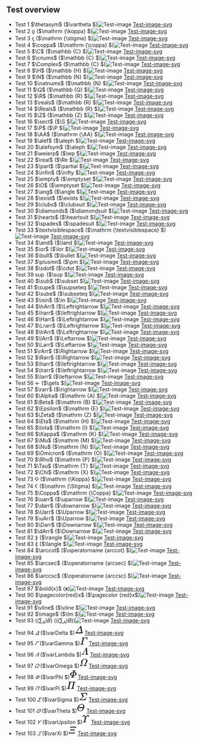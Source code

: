 ## Test overview
 * Test 1 $\thetasym$ ($\vartheta $)![Test-image](png/1.png) [Test-image-svg](svg/1.svg)
 * Test 2 $\koppa$ ($\mathrm {\koppa} $)![Test-image](png/2.png) [Test-image-svg](svg/2.svg)
 * Test 3 $\stigma$ ($\mathrm {\stigma} $)![Test-image](png/3.png) [Test-image-svg](svg/3.svg)
 * Test 4 $\coppa$ ($\mathrm {\coppa} $)![Test-image](png/4.png) [Test-image-svg](svg/4.svg)
 * Test 5 $\C$ ($\mathbb {C} $)![Test-image](png/5.png) [Test-image-svg](svg/5.svg)
 * Test 6 $\cnums$ ($\mathbb {C} $)![Test-image](png/6.png) [Test-image-svg](svg/6.svg)
 * Test 7 $\Complex$ ($\mathbb {C} $)![Test-image](png/7.png) [Test-image-svg](svg/7.svg)
 * Test 8 $\H$ ($\mathbb {H} $)![Test-image](png/8.png) [Test-image-svg](svg/8.svg)
 * Test 9 $\N$ ($\mathbb {N} $)![Test-image](png/9.png) [Test-image-svg](svg/9.svg)
 * Test 10 $\natnums$ ($\mathbb {N} $)![Test-image](png/10.png) [Test-image-svg](svg/10.svg)
 * Test 11 $\Q$ ($\mathbb {Q} $)![Test-image](png/11.png) [Test-image-svg](svg/11.svg)
 * Test 12 $\R$ ($\mathbb {R} $)![Test-image](png/12.png) [Test-image-svg](svg/12.svg)
 * Test 13 $\reals$ ($\mathbb {R} $)![Test-image](png/13.png) [Test-image-svg](svg/13.svg)
 * Test 14 $\Reals$ ($\mathbb {R} $)![Test-image](png/14.png) [Test-image-svg](svg/14.svg)
 * Test 15 $\Z$ ($\mathbb {Z} $)![Test-image](png/15.png) [Test-image-svg](svg/15.svg)
 * Test 16 $\sect$ ($\S $)![Test-image](png/16.png) [Test-image-svg](svg/16.svg)
 * Test 17 $\P$ ($\P $)![Test-image](png/17.png) [Test-image-svg](svg/17.svg)
 * Test 18 $\AA$ ($\mathrm {\AA} $)![Test-image](png/18.png) [Test-image-svg](svg/18.svg)
 * Test 19 $\alef$ ($\aleph $)![Test-image](png/19.png) [Test-image-svg](svg/19.svg)
 * Test 20 $\alefsym$ ($\aleph $)![Test-image](png/20.png) [Test-image-svg](svg/20.svg)
 * Test 21 $\weierp$ ($\wp $)![Test-image](png/21.png) [Test-image-svg](svg/21.svg)
 * Test 22 $\real$ ($\Re $)![Test-image](png/22.png) [Test-image-svg](svg/22.svg)
 * Test 23 $\part$ ($\partial $)![Test-image](png/23.png) [Test-image-svg](svg/23.svg)
 * Test 24 $\infin$ ($\infty $)![Test-image](png/24.png) [Test-image-svg](svg/24.svg)
 * Test 25 $\empty$ ($\emptyset $)![Test-image](png/25.png) [Test-image-svg](svg/25.svg)
 * Test 26 $\O$ ($\emptyset $)![Test-image](png/26.png) [Test-image-svg](svg/26.svg)
 * Test 27 $\ang$ ($\angle $)![Test-image](png/27.png) [Test-image-svg](svg/27.svg)
 * Test 28 $\exist$ ($\exists $)![Test-image](png/28.png) [Test-image-svg](svg/28.svg)
 * Test 29 $\clubs$ ($\clubsuit $)![Test-image](png/29.png) [Test-image-svg](svg/29.svg)
 * Test 30 $\diamonds$ ($\diamondsuit $)![Test-image](png/30.png) [Test-image-svg](svg/30.svg)
 * Test 31 $\hearts$ ($\heartsuit $)![Test-image](png/31.png) [Test-image-svg](svg/31.svg)
 * Test 32 $\spades$ ($\spadesuit $)![Test-image](png/32.png) [Test-image-svg](svg/32.svg)
 * Test 33 $\textvisiblespace$ ($\mathrm {\textvisiblespace} $)![Test-image](png/33.png) [Test-image-svg](svg/33.svg)
 * Test 34 $\and$ ($\land $)![Test-image](png/34.png) [Test-image-svg](svg/34.svg)
 * Test 35 $\or$ ($\lor $)![Test-image](png/35.png) [Test-image-svg](svg/35.svg)
 * Test 36 $\bull$ ($\bullet $)![Test-image](png/36.png) [Test-image-svg](svg/36.svg)
 * Test 37 $\plusmn$ ($\pm $)![Test-image](png/37.png) [Test-image-svg](svg/37.svg)
 * Test 38 $\sdot$ ($\cdot $)![Test-image](png/38.png) [Test-image-svg](svg/38.svg)
 * Test 39 $\sup$ ($\sup $)![Test-image](png/39.png) [Test-image-svg](svg/39.svg)
 * Test 40 $\sub$ ($\subset $)![Test-image](png/40.png) [Test-image-svg](svg/40.svg)
 * Test 41 $\supe$ ($\supseteq $)![Test-image](png/41.png) [Test-image-svg](svg/41.svg)
 * Test 42 $\sube$ ($\subseteq $)![Test-image](png/42.png) [Test-image-svg](svg/42.svg)
 * Test 43 $\isin$ ($\in $)![Test-image](png/43.png) [Test-image-svg](svg/43.svg)
 * Test 44 $\hArr$ ($\Leftrightarrow $)![Test-image](png/44.png) [Test-image-svg](svg/44.svg)
 * Test 45 $\harr$ ($\leftrightarrow $)![Test-image](png/45.png) [Test-image-svg](svg/45.svg)
 * Test 46 $\Harr$ ($\Leftrightarrow $)![Test-image](png/46.png) [Test-image-svg](svg/46.svg)
 * Test 47 $\Lrarr$ ($\Leftrightarrow $)![Test-image](png/47.png) [Test-image-svg](svg/47.svg)
 * Test 48 $\lrArr$ ($\Leftrightarrow $)![Test-image](png/48.png) [Test-image-svg](svg/48.svg)
 * Test 49 $\lArr$ ($\Leftarrow $)![Test-image](png/49.png) [Test-image-svg](svg/49.svg)
 * Test 50 $\Larr$ ($\Leftarrow $)![Test-image](png/50.png) [Test-image-svg](svg/50.svg)
 * Test 51 $\rArr$ ($\Rightarrow $)![Test-image](png/51.png) [Test-image-svg](svg/51.svg)
 * Test 52 $\Rarr$ ($\Rightarrow $)![Test-image](png/52.png) [Test-image-svg](svg/52.svg)
 * Test 53 $\harr$ ($\leftrightarrow $)![Test-image](png/53.png) [Test-image-svg](svg/53.svg)
 * Test 54 $\lrarr$ ($\leftrightarrow $)![Test-image](png/54.png) [Test-image-svg](svg/54.svg)
 * Test 55 $\larr$ ($\leftarrow $)![Test-image](png/55.png) [Test-image-svg](svg/55.svg)
 * Test 56 $\gets$ ($\gets $)![Test-image](png/56.png) [Test-image-svg](svg/56.svg)
 * Test 57 $\rarr$ ($\rightarrow $)![Test-image](png/57.png) [Test-image-svg](svg/57.svg)
 * Test 60 $\Alpha$ ($\mathrm {A} $)![Test-image](png/60.png) [Test-image-svg](svg/60.svg)
 * Test 61 $\Beta$ ($\mathrm {B} $)![Test-image](png/61.png) [Test-image-svg](svg/61.svg)
 * Test 62 $\Epsilon$ ($\mathrm {E} $)![Test-image](png/62.png) [Test-image-svg](svg/62.svg)
 * Test 63 $\Zeta$ ($\mathrm {Z} $)![Test-image](png/63.png) [Test-image-svg](svg/63.svg)
 * Test 64 $\Eta$ ($\mathrm {H} $)![Test-image](png/64.png) [Test-image-svg](svg/64.svg)
 * Test 65 $\Iota$ ($\mathrm {I} $)![Test-image](png/65.png) [Test-image-svg](svg/65.svg)
 * Test 66 $\Kappa$ ($\mathrm {K} $)![Test-image](png/66.png) [Test-image-svg](svg/66.svg)
 * Test 67 $\Mu$ ($\mathrm {M} $)![Test-image](png/67.png) [Test-image-svg](svg/67.svg)
 * Test 68 $\Nu$ ($\mathrm {N} $)![Test-image](png/68.png) [Test-image-svg](svg/68.svg)
 * Test 69 $\Omicron$ ($\mathrm {O} $)![Test-image](png/69.png) [Test-image-svg](svg/69.svg)
 * Test 70 $\Rho$ ($\mathrm {P} $)![Test-image](png/70.png) [Test-image-svg](svg/70.svg)
 * Test 71 $\Tau$ ($\mathrm {T} $)![Test-image](png/71.png) [Test-image-svg](svg/71.svg)
 * Test 72 $\Chi$ ($\mathrm {X} $)![Test-image](png/72.png) [Test-image-svg](svg/72.svg)
 * Test 73 $\Koppa$ ($\mathrm {\Koppa} $)![Test-image](png/73.png) [Test-image-svg](svg/73.svg)
 * Test 74 $\Stigma$ ($\mathrm {\Stigma} $)![Test-image](png/74.png) [Test-image-svg](svg/74.svg)
 * Test 75 $\Coppa$ ($\mathrm {\Coppa} $)![Test-image](png/75.png) [Test-image-svg](svg/75.svg)
 * Test 76 $\uarr$ ($\uparrow $)![Test-image](png/76.png) [Test-image-svg](svg/76.svg)
 * Test 77 $\darr$ ($\downarrow $)![Test-image](png/77.png) [Test-image-svg](svg/77.svg)
 * Test 78 $\Uarr$ ($\Uparrow $)![Test-image](png/78.png) [Test-image-svg](svg/78.svg)
 * Test 79 $\uArr$ ($\Uparrow $)![Test-image](png/79.png) [Test-image-svg](svg/79.svg)
 * Test 80 $\Darr$ ($\Downarrow $)![Test-image](png/80.png) [Test-image-svg](svg/80.svg)
 * Test 81 $\dArr$ ($\Downarrow $)![Test-image](png/81.png) [Test-image-svg](svg/81.svg)
 * Test 82 $\rang$ ($\rangle $)![Test-image](png/82.png) [Test-image-svg](svg/82.svg)
 * Test 83 $\lang$ ($\langle $)![Test-image](png/83.png) [Test-image-svg](svg/83.svg)
 * Test 84 $\arccot$ ($\operatorname {arccot} $)![Test-image](png/84.png) [Test-image-svg](svg/84.svg)
 * Test 85 $\arcsec$ ($\operatorname {arcsec} $)![Test-image](png/85.png) [Test-image-svg](svg/85.svg)
 * Test 86 $\arccsc$ ($\operatorname {arccsc} $)![Test-image](png/86.png) [Test-image-svg](svg/86.svg)
 * Test 87 $\bold{x}$ (${\mathbf {x}}$)![Test-image](png/87.png) [Test-image-svg](svg/87.svg)
 * Test 90 $\pagecolor{red}x$ ($\pagecolor {red}x$)![Test-image](png/90.png) [Test-image-svg](svg/90.svg)
 * Test 91 $\vline$ ($\vline $)![Test-image](png/91.png) [Test-image-svg](svg/91.svg)
 * Test 92 $\image$ ($\Im $)![Test-image](png/92.png) [Test-image-svg](svg/92.svg)
 * Test 93 ${\displaystyle \left(\left(\sum_A\right)B \right)}$ (${\displaystyle \left(\left(\sum_A\right)B \right)}$)![Test-image](png/93.png) [Test-image-svg](svg/93.svg)
 * Test 94 $\varDelta$ ($\varDelta $)![Test-image](png/94.png) [Test-image-svg](svg/94.svg)
 * Test 95 $\varGamma$ ($\varGamma $)![Test-image](png/95.png) [Test-image-svg](svg/95.svg)
 * Test 96 $\varLambda$ ($\varLambda $)![Test-image](png/96.png) [Test-image-svg](svg/96.svg)
 * Test 97 $\varOmega$ ($\varOmega $)![Test-image](png/97.png) [Test-image-svg](svg/97.svg)
 * Test 98 $\varPhi$ ($\varPhi $)![Test-image](png/98.png) [Test-image-svg](svg/98.svg)
 * Test 99 $\varPi$ ($\varPi $)![Test-image](png/99.png) [Test-image-svg](svg/99.svg)
 * Test 100 $\varSigma$ ($\varSigma $)![Test-image](png/100.png) [Test-image-svg](svg/100.svg)
 * Test 101 $\varTheta$ ($\varTheta $)![Test-image](png/101.png) [Test-image-svg](svg/101.svg)
 * Test 102 $\varUpsilon$ ($\varUpsilon $)![Test-image](png/102.png) [Test-image-svg](svg/102.svg)
 * Test 103 $\varXi$ ($\varXi $)![Test-image](png/103.png) [Test-image-svg](svg/103.svg)